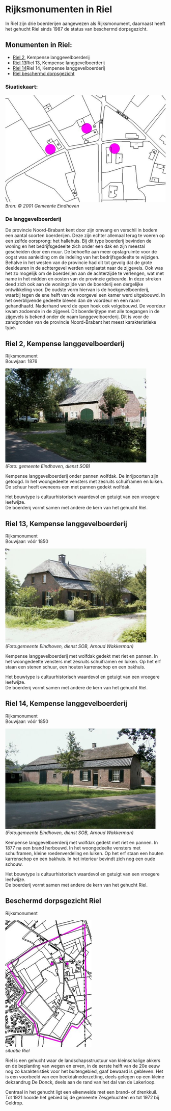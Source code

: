 # Rijksmonumenten in Riel

In Riel zijn drie boerderijen aangewezen als Rijksmonument, daarnaast heeft het gehucht Riel sinds 1987 de status van beschermd dorpsgezicht.

## Monumenten in Riel:
* [Riel 2](#riel-2-kempense-langgevelboerderij), Kempense langgevelboerderij
* [Riel 13](#riel-13-kempense-langgevelboerderij)Riel 13, Kempense langgevelboerderij
* [Riel 14](#riel-14-kempense-langgevelboerderij)Riel 14, Kempense langgevelboerderij
* [Riel beschermd dorpsgezicht](#beschermd-dorpsgezicht-riel)

### Siuatiekaart:

![Situatiekaart](situatiekaart.jpg)  
*Bron: © 2001 Gemeente Eindhoven*

### De langgevelboerderij
De provincie Noord-Brabant kent door zijn omvang en verschil in bodem een aantal soorten boerderijen.
Deze zijn echter allemaal terug te voeren op een zelfde oorsprong: het hallehuis.
Bij dit type boerderij bevinden de woning en het bedrijfsgedeelte zich onder een dak en zijn meestal gescheiden door een muur.
De behoefte aan meer opslagruimte voor de oogst was aanleiding om de indeling van het bedrijfsgedeelte te wijzigen.
Behalve in het westen van de provincie had dit tot gevolg dat de grote deeldeuren in de achtergevel werden verplaatst naar de zijgevels.
Ook was het zo mogelijk om de boerderijen aan de achterzijde te verlengen, wat met name in het midden en oosten van de provincie gebeurde.
In deze streken deed zich ook aan de woningzijde van de boerderij een dergelijke ontwikkeling voor.
De oudste vorm hiervan is de hoekgevelboerderij, waarbij tegen de ene helft van de voorgevel een kamer werd uitgebouwd.
In het overblijvende gedeelte bleven dan de voordeur en een raam gehandhaafd. Naderhand werd de open hoek ook volgebouwd.
De voordeur kwam zodoende in de zijgevel. Dit boerderijtype met alle toegangen in de zijgevels is bekend onder de naam langgevelboerderij.
Dit is voor de zandgronden van de provincie Noord-Brabant het meest karakteristieke type.

## Riel 2, Kempense langgevelboerderij
Rijksmonument  
Bouwjaar: 1876

![Riel 2](riel2.jpg)  
*(Foto: gemeente Eindhoven, dienst SOB)*

Kempense langgevelboerderij onder pannen wolfdak. De inrijpoorten zijn getoogd. In het woongedeelte vensters met zesruits schuiframen en luiken. De schuur heeft eveneens een met pannen gedekt wolfdak.

Het bouwtype is cultuurhistorisch waardevol en getuigt van een vroegere leefwijze.  
De boerderij vormt samen met andere de kern van het gehucht Riel.

## Riel 13, Kempense langgevelboerderij
Rijksmonument  
Bouwjaar: vóór 1850

![Riel 13](riel13.jpg)
*(Foto:gemeente Eindhoven, dienst SOB, Arnoud Wakkerman)*

Kempense langgevelboerderij met wolfdak gedekt met riet en pannen. In het woongedeelte vensters met zesruits schuiframen en luiken. Op het erf staan een stenen schuur, een houten karrenschop en een bakhuis.

Het bouwtype is cultuurhistorisch waardevol en getuigt van een vroegere leefwijze.  
De boerderij vormt samen met andere de kern van het gehucht Riel.

## Riel 14, Kempense langgevelboerderij
Rijksmonument  
Bouwjaar: vóór 1850

![Riel 14](riel14.jpg)  
*(Foto:gemeente Eindhoven, dienst SOB, Arnoud Wakkerman)*

Kempense langgevelboerderij met wolfdak gedekt met riet en pannen. In 1877 na een brand herbouwd. In het woongedeelte vensters met schuiframen, kleine roedenverdeling en luiken. Op het erf staan een houten karrenschop en een bakhuis. In het interieur bevindt zich nog een oude schouw.

Het bouwtype is cultuurhistorisch waardevol en getuigt van een vroegere leefwijze.  
De boerderij vormt samen met andere de kern van het gehucht Riel.

## Beschermd dorpsgezicht Riel
Rijksmonument

![Situatie Riel](situatieriel.jpg)  
*situatie Riel*

Riel is een gehucht waar de landschapsstructuur van kleinschalige akkers en de beplanting van wegen en erven, in de eerste helft van de 20e eeuw nog zo karakteristiek voor het buitengebied, gaaf bewaard is gebleven. Het is een voorbeeld van een beekdalnederzetting, deels gelegen op een kleine dekzandrug De Donck, deels aan de rand van het dal van de Lakerloop.

Centraal in het gehucht ligt een eikenweide met een brand- of drenkkuil.  
Tot 1921 hoorde het gebied bij de gemeente Zesgehuchten en tot 1972 bij Geldrop.
